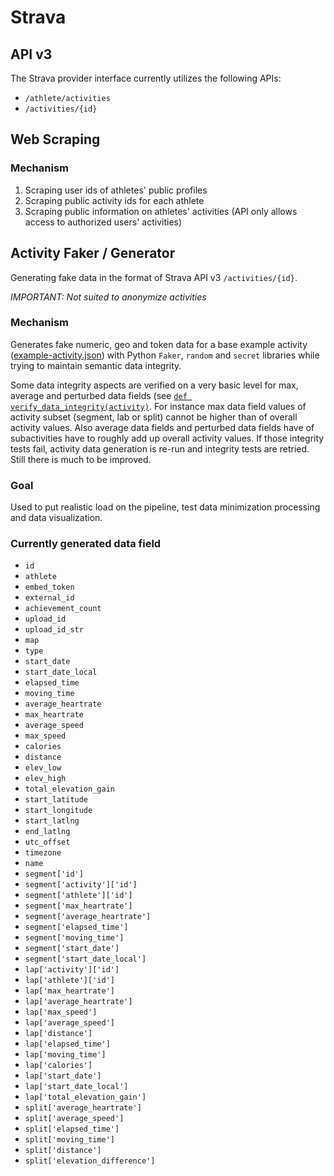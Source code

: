 # Strava

## API v3

The Strava provider interface currently utilizes the following APIs:
* `/athlete/activities`
* `/activities/{id}`

## Web Scraping

### Mechanism
1. Scraping user ids of athletes' public profiles
2. Scraping public activity ids for each athlete
3. Scraping public information on athletes' activities (API only allows access to authorized users' activities)

## Activity Faker / Generator
Generating fake data in the format of Strava API v3 `/activities/{id}`.

*IMPORTANT: Not suited to anonymize activities*

### Mechanism


Generates fake numeric, geo and token data for a base example activity ([example-activity.json](kafka-producer/strava/example-activity.json)) with Python `Faker`, `random` and `secret` libraries while trying to maintain semantic data integrity.

Some data integrity aspects are verified on a very basic level for max, average and perturbed data fields (see [`def verify_data_integrity(activity)`](https://github.com/peng-data-minimization/fitness-data-pipeline/blob/develop/kafka-producer/strava/generator.py#L46-L49). For instance max data field values of activity subset (segment, lab or split) cannot be higher than of overall activity values. Also average data fields and perturbed data fields have of subactivities have to roughly add up overall activity values. If those integrity tests fail, activity data generation is re-run and integrity tests are retried. Still there is much to be improved.

### Goal

Used to put realistic load on the pipeline, test data minimization processing and data visualization.

### Currently generated data field
* `id`
* `athlete`
* `embed_token`
* `external_id`
* `achievement_count`
* `upload_id`
* `upload_id_str`
* `map`
* `type`
* `start_date`
* `start_date_local`
* `elapsed_time`
* `moving_time`
* `average_heartrate`
* `max_heartrate`
* `average_speed`
* `max_speed`
* `calories`
* `distance`
* `elev_low`
* `elev_high`
* `total_elevation_gain`
* `start_latitude`
* `start_longitude`
* `start_latlng`
* `end_latlng`
* `utc_offset`
* `timezone`
* `name`
* `segment['id']`
* `segment['activity']['id']`
* `segment['athlete']['id']`
* `segment['max_heartrate']`
* `segment['average_heartrate']`
* `segment['elapsed_time']`
* `segment['moving_time']`
* `segment['start_date']`
* `segment['start_date_local']`
* `lap['activity']['id']`
* `lap['athlete']['id']`
* `lap['max_heartrate']`
* `lap['average_heartrate']`
* `lap['max_speed']`
* `lap['average_speed']`
* `lap['distance']`
* `lap['elapsed_time']`
* `lap['moving_time']`
* `lap['calories']`
* `lap['start_date']`
* `lap['start_date_local']`
* `lap['total_elevation_gain']`
* `split['average_heartrate']`
* `split['average_speed']`
* `split['elapsed_time']`
* `split['moving_time']`
* `split['distance']`
* `split['elevation_difference']`